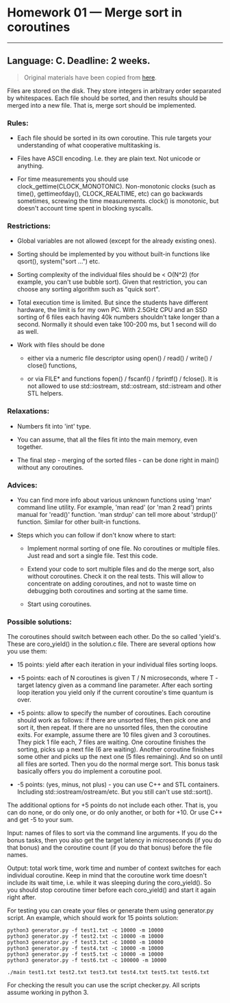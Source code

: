 # Homework 01 — Merge sort in coroutines

------------------------------------------------------------------
Language: C.
Deadline: 2 weeks.
------------------------------------------------------------------

> Original materials have been copied from [here](https://github.com/Gerold103/sysprog/tree/d72b72880d6ee5295cea224cc734dac7c14d4b54/1).

Files are stored on the disk. They store integers in arbitrary
order separated by whitespaces. Each file should be sorted, and
then results should be merged into a new file. That is, merge sort
should be implemented.

### Rules:

- Each file should be sorted in its own coroutine. This rule
  targets your understanding of what cooperative multitasking is.

- Files have ASCII encoding. I.e. they are plain text. Not unicode
  or anything.

- For time measurements you should use
  clock_gettime(CLOCK_MONOTONIC). Non-monotonic clocks (such as
  time(), gettimeofday(), CLOCK_REALTIME, etc) can go backwards
  sometimes, screwing the time measurements. clock() is monotonic,
  but doesn't account time spent in blocking syscalls.


### Restrictions:

- Global variables are not allowed (except for the already
  existing ones).

- Sorting should be implemented by you without built-in functions
  like qsort(), system("sort ...") etc.

- Sorting complexity of the individual files should be < O(N^2)
  (for example, you can't use bubble sort). Given that
  restriction, you can choose any sorting algorithm such as
  "quick sort".

- Total execution time is limited. But since the students have
  different hardware, the limit is for my own PC. With 2.5GHz
  CPU and an SSD sorting of 6 files each having 40k numbers
  shouldn't take longer than a second. Normally it should even
  take 100-200 ms, but 1 second will do as well.

- Work with files should be done

  - either via a numeric file descriptor using open() / read() /
    write() / close() functions,

  - or via FILE* and functions fopen() / fscanf() / fprintf() /
    fclose(). It is not allowed to use std::iostream,
    std::ostream, std::istream and other STL helpers.

### Relaxations:

- Numbers fit into 'int' type.

- You can assume, that all the files fit into the main memory,
  even together.

- The final step - merging of the sorted files - can be done right
  in main() without any coroutines.

### Advices:

- You can find more info about various unknown functions using
  'man' command line utility. For example, 'man read' (or
  'man 2 read') prints manual for 'read()' function. 'man strdup'
  can tell more about 'strdup()' function. Similar for other
  built-in functions.

- Steps which you can follow if don't know where to start:

  - Implement normal sorting of one file. No coroutines or
    multiple files. Just read and sort a single file. Test this
    code.

  - Extend your code to sort multiple files and do the merge
    sort, also without coroutines. Check it on the real tests.
    This will allow to concentrate on adding coroutines, and not
    to waste time on debugging both coroutines and sorting at the
    same time.

  - Start using coroutines.


### Possible solutions:

The coroutines should switch between each other. Do the so called
'yield's. These are coro_yield() in the solution.c file. There are
several options how you use them:

- 15 points: yield after each iteration in your individual files
  sorting loops.

- +5 points: each of N coroutines is given T / N microseconds,
  where T - target latency given as a command line parameter.
  After each sorting loop iteration you yield only if the current
  coroutine's time quantum is over.

- +5 points: allow to specify the number of coroutines. Each
  coroutine should work as follows: if there are unsorted files,
  then pick one and sort it, then repeat. If there are no unsorted
  files, then the coroutine exits. For example, assume there are
  10 files given and 3 coroutines. They pick 1 file each, 7 files
  are waiting. One coroutine finishes the sorting, picks up a next
  file (6 are waiting). Another coroutine finishes some other
  and picks up the next one (5 files remaining). And so on until
  all files are sorted. Then you do the normal merge sort. This
  bonus task basically offers you do implement a coroutine pool.

- -5 points: (yes, minus, not plus) - you can use C++ and STL
  containers. Including std::iostream/ostream/etc. But you still
  can't use std::sort().

The additional options for +5 points do not include each other.
That is, you can do none, or do only one, or do only another, or
both for +10. Or use C++ and get -5 to your sum.

Input: names of files to sort via the command line arguments. If
you do the bonus tasks, then you also get the target latency in
microseconds (if you do that bonus) and the coroutine count (if
you do that bonus) before the file names.

Output: total work time, work time and number of context switches
for each individual coroutine. Keep in mind that the coroutine
work time doesn't include its wait time, i.e. while it was
sleeping during the coro_yield(). So you should stop coroutine
timer before each coro_yield() and start it again right after.

For testing you can create your files or generate them using
generator.py script. An example, which should work for 15 points
solution:

```
python3 generator.py -f test1.txt -c 10000 -m 10000
python3 generator.py -f test2.txt -c 10000 -m 10000
python3 generator.py -f test3.txt -c 10000 -m 10000
python3 generator.py -f test4.txt -c 10000 -m 10000
python3 generator.py -f test5.txt -c 10000 -m 10000
python3 generator.py -f test6.txt -c 100000 -m 10000

./main test1.txt test2.txt test3.txt test4.txt test5.txt test6.txt
```

For checking the result you can use the script checker.py. All
scripts assume working in python 3.
